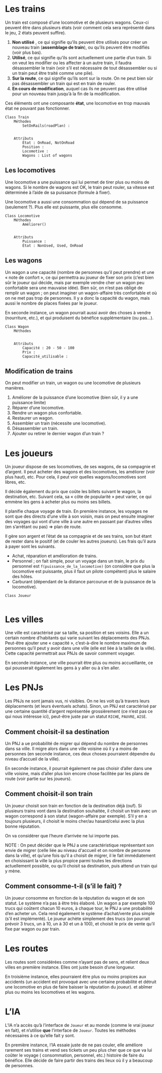 # Les trains

Un train est composé d’une locomotive et de plusieurs wagons. Ceux-ci peuvent 
être dans plusieurs états (voir comment cela sera représenté dans le jeu, 2 états 
peuvent suffire).

1. **Non utilisé** , ce qui signifie qu’ils peuvent être utilisés pour créer un 
nouveau train (**assemblage de train**), ou qu’ils peuvent être modifiés 
(voir plus bas).
2. **Utilisé**, ce qui signifie qu’ils sont actuellement une partie d’un train.
Si on veut les modifier ou les affecter à un autre train, il faudra désassembler
le train (voir s’il est nécessaire de tout désassembler ou si un train peut être
traité comme une pile).
3. **Sur la route**, ce qui signifie qu’ils sont sur la route. On ne peut bien 
sûr pas désassembler un train qui est en train de rouler.
4. **En cours de modification**,  auquel cas ils ne peuvent pas être utilisé
pour un nouveau train jusqu’à la fin de la modification.

Ces éléments ont une composante **état**, une locomotive en trop mauvais état ne 
pouvant pas fonctionner.

```
Class Train
    Méthodes
        SetOnRails(roadPlan) : 
        
    
    Attributs
        État : OnRoad, NotOnRoad
        Position : 
        Locomotive : 
        Wagons : List of wagons
```

## Les locomotives

Une locomotive a une puissance qui lui permet de tirer plus ou moins de wagons.
Si le nombre de wagons est OK, le train peut rouler, sa vitesse est déterminée 
à l’aide de sa puissance (formule à fixer).

Une locomotive a aussi une consommation qui dépend de sa puissance (seulement ?).
Plus elle est puissante, plus elle consomme.

```
Class Locomotive
    Méthodes
        Améliorer()
        
        
    Attributs
        Puissance :
        État : NonUsed, Used, OnRoad
```

## Les wagons

Un wagon a une capacité (nombre de personnes qu’il peut prendre) et une « note
de confort », ce qui permettra au joueur de fixer son prix (c’est bien sûr le 
joueur qui décide, mais par exemple vendre cher un wagon peu confortable sera 
une mauvaise idée). Bien sûr, on n’est pas obligé de remplir un wagon ; on peut
imaginer un wagon-affaire très confortable et où on ne met pas trop de personnes.
Il y a donc la capacité du wagon, mais aussi le nombre de places fixées par le
joueur.

En seconde instance, un wagon pourrait aussi avoir des choses à vendre 
(nourriture, etc.), et qui produisent du bénéfice supplémentaire (ou pas...).

```
Class Wagon
    Méthodes
        
    
    Attributs
        Capacité : 20 - 50 - 100
        Prix : 
        Capacité_utilisable :
``` 

## Modification de trains

On peut modifier un train, un wagon ou une locomotive de plusieurs manières.

1. Améliorer de la puissance d’une locomotive (bien sûr, il y a une puissance
limite)
2. Réparer d’une locomotive.
3. Rendre un wagon plus confortable.
4. Restaurer un wagon.
5. Assembler un train (nécessite une locomotive).
6. Désassembler un train.
7. Ajouter ou retirer le dernier wagon d’un train ?

# Les joueurs

Un joueur dispose de ses locomotives, de ses wagons, de sa compagnie et d’argent.
Il peut acheter des wagons et des locomotives, les améliorer (voir plus haut), etc.
Pour cela, il peut voir quelles wagons/locomotives sont libres, etc. 

Il décide également du prix que coûte les billets suivant le wagon, la destination,
etc. Suivant cela, sa « côte de popularité » peut varier, ce qui emmène les gens à 
acheter plus ou moins ses billets.

Il planifie chaque voyage de train. En première instance, les voyages ne sont 
que des directs d’une ville à son voisin, mais on peut ensuite imaginer
des voyages qui vont d’une ville à une autre en passant par d’autres villes (en 
s’arrêtant ou pas) => plan de route.

Il gère son argent et l’état de sa compagnie et de ses trains, son but étant 
de rester dans le positif (et de couler les autres joueurs). Les frais qu’il aura à payer sont les suivants.

- Achat, réparation et amélioration de trains.
- Personnel ; on fait simple, pour un voyage dans un train, le prix du personnel
est `f(puissance_de_la_locomotive)` (on considère que plus la locomotive est puissante, 
plus il faut un pilote compétent) plus le salaire des hôtes.
- Carburant (dépendant de la distance parcourue et de la puissance de la locomotive).

```
Class Joueur


```

# Les villes

Une ville est caractérisé par sa taille, sa position et ses voisins. Elle a un 
certain nombre d’habitants qui varie suivant les déplacements des PNJs. Peut-être
ajouter une « capacité », c’est-à-dire le nombre maximum de personnes qu’il peut 
y avoir dans une ville (elle est liée à la taille de la ville). Cette capacité 
permettrait aux PNJs de savoir comment voyager. 

En seconde instance, une ville pourrait être plus ou moins accueillante, ce qui 
pousserait également les gens à y aller ou à s’en aller. 

# Les PNJs

Les PNJs ne sont jamais vus, ni visibles. On ne les voit qu’à travers leurs déplacements
(et leurs éventuels achats). Sinon, un PNJ est caractérisé par une certaine 
quantité d’argent représentée grossièrement (ce n’est pas ce qui nous intéresse ici),
peut-être juste par un statut `RICHE`, `PAUVRE`, `AISÉ`.

## Comment choisit-il sa destination

Un PNJ a ue probabilité de migrer qui dépend du nombre de personnes dans sa ville.
Il migre alors dans une ville voisine où il y a moins de personnes (en seconde 
instance, ces deux choses pourraient dépendre du niveau d’accueil de la ville).

En seconde instance, il pourrait également ne pas choisir d’aller dans une ville 
voisine, mais d’aller plus loin encore chose facilitée par les plans de route
(voir partie sur les joueurs).

## Comment choisit-il son train

Un joueur choisit son train en fonction de la destination déjà (ouf). Si plusieurs
trains vont dans la destination souhaitée, il choisit un train avec un wagon 
correspond à son statut (wagon-affaire par exemple). S’il y en a toujours plusieurs,
il choisit le moins cher/au hasard/celui avec la plus bonne réputation.

On va considérer que l’heure d’arrivée ne lui importe pas. 
 
NOTE : On peut décider que le PNJ a une caractéristique représentant son envie
de migrer (celle liée au niveau d'accueil et on nombre de personne dans la ville),
et qu’une fois qu’il a choisit de migrer, il le fait immédiatement en choisissant 
la ville la plus propice parmi toutes les directions actuellement possible, ou qu’il 
choisit sa destination, puis attend un train qui y mène.

## Comment consomme-t-il (s’il le fait) ?

Un joueur consomme en fonction de la réputation du wagon et de son statut. Le système 
n’a pas à être très élaboré. Un wagon a par exemple 100 trucs qui coûtent chacun 
10 euros, à chaque tour, le PNJ a une probabilité d’en acheter un. Cela rend également
le système d’achat/vente plus simple (s’il est implémenté). Le joueur achète simplement
des trucs (on pourrait prévoir 3 trucs, un à 10, un à 30 et un à 100), et choisit 
le prix de vente qu’il fixe par wagon ou par train.  

# Les routes

Les routes sont considérées comme n’ayant pas de sens, et relient deux villes en 
première instance. Elles ont juste besoin d’une longueur.

En troisième instance, elles pourraient être plus ou moins propices aux accidents
(un accident est provoqué avec une certaine probabilité et détruit une locomotive 
en plus de faire baisser la réputation du joueur).
et abîmer plus ou moins les locomotives et les wagons.

# L’IA

L’IA n’a accès qu’à l’interface de `Joueur` et au monde (comme le vrai joueur en fait),
et n’utilise **que** l’interface de `Joueur`. Toutes les méthodes nécessaires à 
ce qu’elle fait y sont.

En première instance, l’IA essaie juste de ne pas couler, elle améliore rarement ses
trains et vend ses tickets un peu plus cher que ce que va lui coûter le voyage (
consommation, personnel, etc.) histoire de faire du bénéfice. Elle décide de faire
partir des trains des lieux où il y a beaucoup de personnes. 
 
